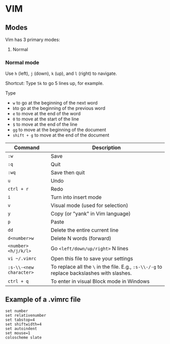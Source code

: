 # VIM 

## Modes
Vim has 3 primary modes:
1. Normal

### Normal mode
Use `h` (left), `j` (down), `k` (up), and `l` (right) to navigate.

Shortcut: Type `5k` to go 5 lines up, for example.

Type
* `w` to go at the beginning of the next word
* `b`to go at the beginning of the previous word
* `e` to move at the end of the word
* `0` to move at the start of the line
* `$` to move at the end of the line
* `gg` to move at the beginning of the document
* `shift + g` to move at the end of the document

| Command | Description |
| - | - |
`:w`| Save
`:q`| Quit
`:wq` | Save then quit
`u` | Undo
`ctrl + r`| Redo
`i`| Turn into insert mode
`v` | Visual mode (used for selection)
`y` | Copy (or "yank" in Vim language)
`p` | Paste
`dd`| Delete the entire current line
`d<number>w`| Delete N words (forward)
`<number><h/j/k/l>` | Go `<left/down/up/right>` N lines
 `vi ~/.vimrc` |  Open this file to save your settings
 `:s-\\-<new character>` | To replace all the `\` in the file. E.g., `:s-\\-/-g` to replace backslashes with slashes.
 `ctrl + q` | To enter in visual Block mode in Windows

## Example of a .vimrc file
```vim
set number
set relativenumber
set tabstop=4
set shiftwidth=4
set autoindent
set mouse=1
coloscheme slate
```
